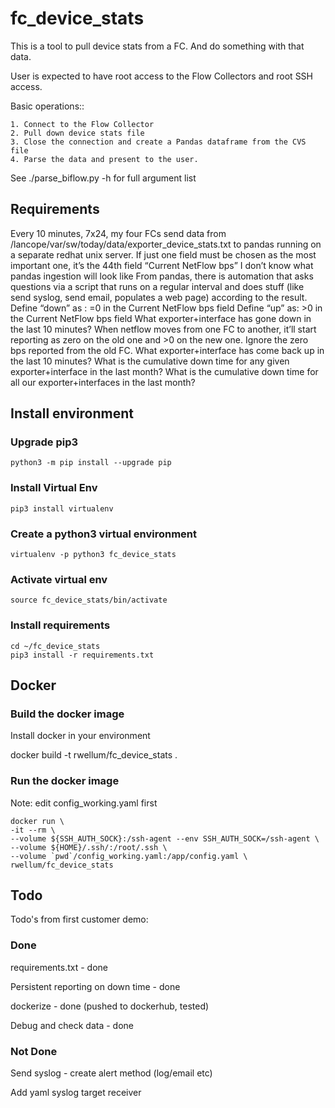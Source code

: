 # fc_device_stats

This is a tool to pull device stats from a FC. And do something with that data.

User is expected to have root access to the Flow Collectors and root SSH
access.

Basic operations::

    1. Connect to the Flow Collector
    2. Pull down device stats file
    3. Close the connection and create a Pandas dataframe from the CVS file
    4. Parse the data and present to the user.

See ./parse_biflow.py -h for full argument list

## Requirements

Every 10 minutes, 7x24, my four FCs send data from /lancope/var/sw/today/data/exporter_device_stats.txt to pandas running on a separate redhat unix server.
If just one field must be chosen as the most important one, it’s the 44th field “Current NetFlow bps”
I don’t know what pandas ingestion will look like
From pandas, there is automation that asks questions via a script that runs on a regular interval and does stuff (like send syslog, send email, populates a web page) according to the result.
Define “down” as : =0 in the Current NetFlow bps field
Define “up” as: >0 in the Current NetFlow bps field
What exporter+interface has gone down in the last 10 minutes?
When netflow moves from one FC to another, it’ll start reporting as zero on the old one and >0 on the new one. Ignore the zero bps reported from the old FC.
What exporter+interface has come back up in the last 10 minutes?
What is the cumulative down time for any given exporter+interface in the last month?
What is the cumulative down time for all our exporter+interfaces in the last month?

## Install environment

### Upgrade pip3

    python3 -m pip install --upgrade pip

### Install Virtual Env

    pip3 install virtualenv

### Create a python3 virtual environment

    virtualenv -p python3 fc_device_stats

### Activate virtual env

    source fc_device_stats/bin/activate

### Install requirements

    cd ~/fc_device_stats
    pip3 install -r requirements.txt

## Docker

### Build the docker image

Install docker in your environment

docker build -t rwellum/fc_device_stats .

### Run the docker image

Note: edit config_working.yaml first

    docker run \
    -it --rm \
    --volume ${SSH_AUTH_SOCK}:/ssh-agent --env SSH_AUTH_SOCK=/ssh-agent \
    --volume ${HOME}/.ssh/:/root/.ssh \
    --volume `pwd`/config_working.yaml:/app/config.yaml \
    rwellum/fc_device_stats

## Todo

Todo's from first customer demo:

### Done

requirements.txt - done

Persistent reporting on down time - done

dockerize - done (pushed to dockerhub, tested)

Debug and check data - done

### Not Done

Send syslog - create alert method (log/email etc)

Add yaml syslog target receiver
